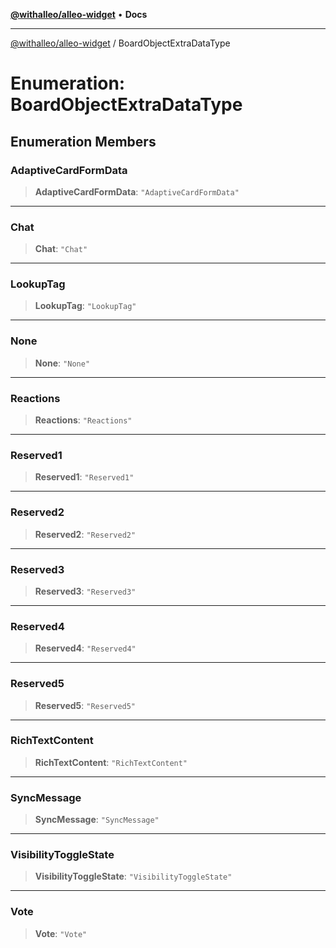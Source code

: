 [**@withalleo/alleo-widget**](../README.md) • **Docs**

***

[@withalleo/alleo-widget](../globals.md) / BoardObjectExtraDataType

# Enumeration: BoardObjectExtraDataType

## Enumeration Members

### AdaptiveCardFormData

> **AdaptiveCardFormData**: `"AdaptiveCardFormData"`

***

### Chat

> **Chat**: `"Chat"`

***

### LookupTag

> **LookupTag**: `"LookupTag"`

***

### None

> **None**: `"None"`

***

### Reactions

> **Reactions**: `"Reactions"`

***

### Reserved1

> **Reserved1**: `"Reserved1"`

***

### Reserved2

> **Reserved2**: `"Reserved2"`

***

### Reserved3

> **Reserved3**: `"Reserved3"`

***

### Reserved4

> **Reserved4**: `"Reserved4"`

***

### Reserved5

> **Reserved5**: `"Reserved5"`

***

### RichTextContent

> **RichTextContent**: `"RichTextContent"`

***

### SyncMessage

> **SyncMessage**: `"SyncMessage"`

***

### VisibilityToggleState

> **VisibilityToggleState**: `"VisibilityToggleState"`

***

### Vote

> **Vote**: `"Vote"`
